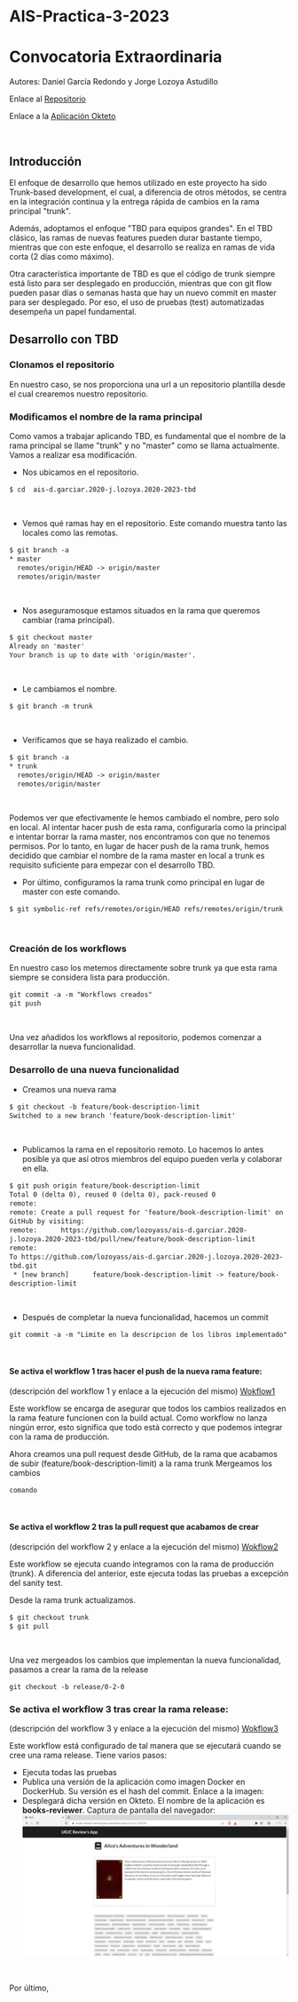 # AIS-Practica-3-2023
# Convocatoria Extraordinaria
Autores: Daniel García Redondo y Jorge Lozoya Astudillo

Enlace al [Repositorio](https://github.com/lozoyass/ais-j.lozoya.2020-tbd.git)

Enlace a la [Aplicación Okteto](https://books-reviewer-tbd-lozoyass.cloud.okteto.net/)

<br>

## Introducción

El enfoque de desarrollo que hemos utilizado en este proyecto ha sido Trunk-based development, el cual, a diferencia de otros métodos, se centra en la integración continua y la entrega rápida de cambios en la rama principal "trunk". 

Además, adoptamos el enfoque "TBD para equipos grandes". En el TBD clásico, las ramas de nuevas features pueden durar bastante tiempo, mientras que con este enfoque, el desarrollo se realiza en ramas de vida corta (2 días como máximo).

Otra característica importante de TBD es que el código de trunk siempre está listo para ser desplegado en producción, mientras que con git flow pueden pasar días o semanas hasta que hay un nuevo commit en master para ser desplegado. Por eso, el uso de pruebas (test) automatizadas desempeña un papel fundamental. 

## Desarrollo con TBD

### Clonamos el repositorio 
En nuestro caso, se nos proporciona una url a un repositorio plantilla desde el cual crearemos nuestro repositorio. 

### Modificamos el nombre de la rama principal
Como vamos a trabajar aplicando TBD, es fundamental que el nombre de la rama principal se llame "trunk" y no "master" como se llama actualmente. Vamos a realizar esa modificación. 

- Nos ubicamos en el repositorio.
```
$ cd  ais-d.garciar.2020-j.lozoya.2020-2023-tbd
```
<br>

- Vemos qué ramas hay en el repositorio. Este comando muestra tanto las locales como las remotas.
```
$ git branch -a
* master
  remotes/origin/HEAD -> origin/master
  remotes/origin/master
```
<br>

- Nos aseguramosque estamos situados en la rama que queremos cambiar (rama principal). 
```
$ git checkout master
Already on 'master'
Your branch is up to date with 'origin/master'.
```
<br>

- Le cambiamos el nombre.
```
$ git branch -m trunk
```
<br>

- Verificamos que se haya realizado el cambio. 
```
$ git branch -a
* trunk
  remotes/origin/HEAD -> origin/master
  remotes/origin/master
```
<br>

Podemos ver que efectivamente le hemos cambiado el nombre, pero solo en local. Al intentar hacer push de esta rama, configurarla como la principal e intentar borrar la rama master, nos encontramos con que no tenemos permisos. Por lo tanto, en lugar de hacer push de la rama trunk, hemos decidido que cambiar el nombre de la rama master en local a trunk es requisito suficiente para empezar con el desarrollo TBD. 

- Por último, configuramos la rama trunk como principal en lugar de master con este comando.
```
$ git symbolic-ref refs/remotes/origin/HEAD refs/remotes/origin/trunk
```
<br>

### Creación de los workflows
En nuestro caso los metemos directamente sobre trunk ya que esta rama siempre se considera lista para producción.
```
git commit -a -m "Workflows creados"
git push 
```
<br>

Una vez añadidos los workflows al repositorio, podemos comenzar a desarrollar la nueva funcionalidad. 

### Desarrollo de una nueva funcionalidad
- Creamos una nueva rama
```
$ git checkout -b feature/book-description-limit
Switched to a new branch 'feature/book-description-limit'
```
<br>

- Publicamos la rama en el repositorio remoto. Lo hacemos lo antes posible ya que así otros miembros del equipo pueden verla y colaborar en ella. 
```
$ git push origin feature/book-description-limit
Total 0 (delta 0), reused 0 (delta 0), pack-reused 0
remote:
remote: Create a pull request for 'feature/book-description-limit' on GitHub by visiting:
remote:      https://github.com/lozoyass/ais-d.garciar.2020-j.lozoya.2020-2023-tbd/pull/new/feature/book-description-limit
remote:
To https://github.com/lozoyass/ais-d.garciar.2020-j.lozoya.2020-2023-tbd.git
 * [new branch]      feature/book-description-limit -> feature/book-description-limit
```
<br>

- Después de completar la nueva funcionalidad, hacemos un commit
```
git commit -a -m "Limite en la descripcion de los libros implementado"
```
<br>

#### Se activa el workflow 1 tras hacer el push de la nueva rama feature:
(descripción del workflow 1 y enlace a la ejecución del mismo)
[Wokflow1](enlace)
<br>

Este workflow se encarga de asegurar que todos los cambios realizados en la rama feature funcionen con la build actual. Como workflow no lanza ningún error, esto significa que todo está correcto y que podemos integrar con la rama de producción.

Ahora creamos una pull request desde GitHub, de la rama que acabamos de subir (feature/book-description-limit) a la rama trunk
Mergeamos los cambios
````
comando
````
<br>

#### Se activa el workflow 2 tras la pull request que acabamos de crear
(descripción del workflow 2 y enlace a la ejecución del mismo)
[Wokflow2](enlace)
<br>

Este workflow se ejecuta cuando integramos con la rama de producción (trunk). A diferencia del anterior, este ejecuta todas las pruebas a excepción del sanity test. 

Desde la rama trunk actualizamos. 
```
$ git checkout trunk
$ git pull
```
<br>

Una vez mergeados los cambios que implementan la nueva funcionalidad, pasamos a crear la rama de la release
```
git checkout -b release/0-2-0
```
### Se activa el workflow 3 tras crear la rama release:
(descripción del workflow 3 y enlace a la ejecución del mismo)
[Wokflow3](enlace)
<br>

Este workflow está configurado de tal manera que se ejecutará cuando se cree una rama release. Tiene varios pasos: 
- Ejecuta todas las pruebas 
- Publica una versión de la aplicación como imagen Docker en DockerHub. Su versión es el hash del commit. 
Enlace a la imagen: []()
- Desplegará dicha versión en Okteto. El nombre de la aplicación es **books-reviewer**. 
Captura de pantalla del navegador: 
![Aplicación books-reviewer](images/books-reviewer.jpeg)

<br>

Por último, 

